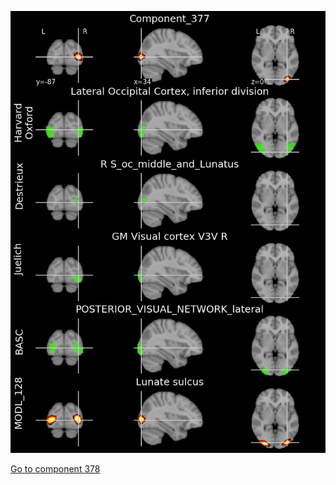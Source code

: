 


![377](preliminary/377.jpg "Component 377")

[Go to component 378](https://parietal-inria.github.io/MODL_atlas/1024/378 "Component 378")